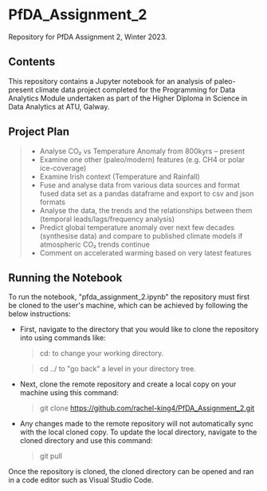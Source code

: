 # PfDA_Assignment_2
Repository for PfDA Assignment 2, Winter 2023.

## **Contents**
This repository contains a Jupyter notebook for an analysis of paleo-present climate data project completed for the Programming for Data Analytics Module undertaken as part of the Higher Diploma in Science in Data Analytics at ATU, Galway.

## **Project Plan** 
> - Analyse CO₂ vs Temperature Anomaly from 800kyrs – present
> - Examine one other (paleo/modern) features (e.g. CH4 or polar ice-coverage)
> - Examine Irish context (Temperature and Rainfall)
> - Fuse and analyse data from various data sources and format fused data set as a pandas dataframe and export to csv and json formats
> - Analyse the data, the trends and the relationships between them (temporal leads/lags/frequency analysis)
> - Predict global temperature anomaly over next few decades (synthesise data) and compare to published climate models if atmospheric CO₂ trends continue
> - Comment on accelerated warming based on very latest features

## **Running the Notebook**
To run the notebook, "pfda_assignment_2.ipynb" the repository must first be cloned to the user's machine, which can be achieved by following the below instructions:

- First, navigate to the directory that you would like to clone the repository into using commands like:
    > cd: to change your working directory.

    > cd ../ to "go back" a level in your directory tree.

- Next, clone the remote repository and create a local copy on your machine using this command:
    > git clone https://github.com/rachel-king4/PfDA_Assignment_2.git

- Any changes made to the remote repository will not automatically sync with the local cloned copy. To update the local directory, navigate to the cloned directory and use this command:
    > git pull

Once the repository is cloned, the cloned directory can be opened and ran in a code editor such as Visual Studio Code.


